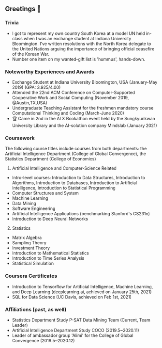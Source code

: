## Greetings 👋

### Trivia
* I got to represent my own country South Korea at a model UN held in-class when I was an exchange student at Indiana University Bloomington. I've written resolutions with the North Korea delegate to the United Nations arguing the importance of bringing official ceasefire of the Korean War.
* Number one item on my wanted-gift list is 'hummus', hands-down. 

### Noteworthy Experiences and Awards
* Exchange Student at Indiana University Bloomington, USA (January-May 2019) (GPA: 3.925/4.00)
* Attended the 22nd ACM Conference on Computer-Supported Cooperative Work and Social Computing (November 2019, @Austin,TX,USA)
* Undergraduate Teaching Assistant for the freshmen mandatory course Computational Thinking and Coding (March-June 2020) 
* :trophy: Came in 2nd in the AI X Bookathon event held by the Sungkyunkwan University Library and the AI-solution company Mindslab (January 2021)
  
### Coursework
The following course titles include courses from both departments: 
the Artificial Intelligence Department (College of Global Convergence), the Statistics Department (College of Economics)

1. Artificial Intelligence and Computer-Science Related
* Intro-level courses: Introduction to Data Structures, Introduction to Algorithms, Introduction to Databases, Introduction to Artificial Intelligence, Introduction to Statistical Programming
* Computer Structures and System                
* Machine Learning                              
* Data Mining                                   
* Software Engineering
* Artificial Intelligence Applications (benchmarking Stanford's CS231n)
* Introduction to Deep Neural Networks

2. Statistics
* Matrix Algebra
* Sampling Theory
* Investment Theory
* Introduction to Mathematical Statistics
* Introduction to Time Series Analysis
* Statistical Simulation

### Coursera Certificates
* Introduction to Tensorflow for Artificial Intelligence, Machine Learning, and Deep Learning (deeplearning.ai, achieved on January 25th, 2021)
* SQL for Data Science (UC Davis, achieved on Feb 1st, 2021)

### Affiliations (past, as well)
* Statistics Department Study P-SAT Data Mining Team (Current, Team Leader)
* Artificial Intelligence Department Study COCO (2019.5~2020.11)
* Leader of ambassador group 'Alimi' for the College of Global Convergence (2019.5~2020.12)

